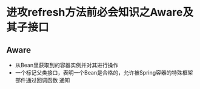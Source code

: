 # 进攻refresh方法前必会知识之Aware及其子接口
## Aware
* 从Bean里获取到的容器实例并对其进行操作
* 一个标记父类接口，表明一个Bean是合格的，允许被Spring容器的特殊框架部件通过回调函数 通知
